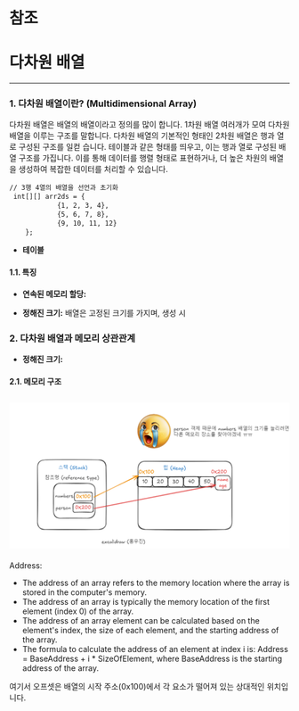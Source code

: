 # 참조


# 다차원 배열
---
### **1. 다차원 배열이란? (Multidimensional Array)**
다차원 배열은 배열의 배열이라고 정의를 많이 합니다. 1차원 배열 여러개가 모여 다차원 배열을 이루는 구조를 말합니다. 다차원 배열의 기본적인 형태인 2차원 배열은 행과 열로 구성된 구조를 일컫 습니다. 테이블과 같은 형태를 띄우고,   이는 행과 열로 구성된 배열 구조를 가집니다. 이를 통해 데이터를 행렬 형태로 표현하거나, 더 높은 차원의 배열을 생성하여 복잡한 데이터를 처리할 수 있습니다.
```
// 3행 4열의 배열을 선언과 초기화
 int[][] arr2ds = {
            {1, 2, 3, 4},
            {5, 6, 7, 8},
            {9, 10, 11, 12}
    };

```

- **테이블**

#### **1.1. 특징**

 - **연속된 메모리 할당:** 


- **정해진 크기:** 배열은 고정된 크기를 가지며, 생성 시 




### **2. 다차원 배열과 메모리 상관관계**

- **정해진 크기:**

#### **2.1. 메모리 구조**
![img.png](img.png)
- 
Address:
- The address of an array refers to the memory location where the array is stored in the computer's memory.
- The address of an array is typically the memory location of the first element (index 0) of the array.
- The address of an array element can be calculated based on the element's index, the size of each element, and the starting address of the array.
- The formula to calculate the address of an element at index i is: Address = BaseAddress + i * SizeOfElement, where BaseAddress is the starting address of the array.

여기서 오프셋은 배열의 시작 주소(0x100)에서 각 요소가 떨어져 있는 상대적인 위치입니다.